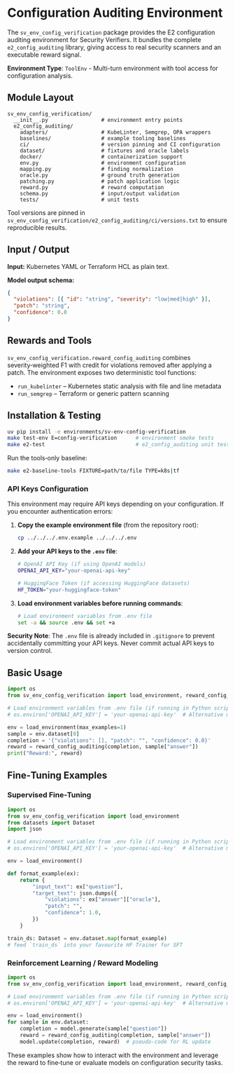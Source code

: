 # Configuration Auditing Environment

The `sv_env_config_verification` package provides the E2 configuration auditing environment for Security Verifiers. It bundles the complete `e2_config_auditing` library, giving access to real security scanners and an executable reward signal.

**Environment Type**: `ToolEnv` - Multi-turn environment with tool access for configuration analysis.

## Module Layout

```text
sv_env_config_verification/
  __init__.py                 # environment entry points
  e2_config_auditing/
    adapters/                 # KubeLinter, Semgrep, OPA wrappers
    baselines/                # example tooling baselines
    ci/                       # version pinning and CI configuration
    dataset/                  # fixtures and oracle labels
    docker/                   # containerization support
    env.py                    # environment configuration
    mapping.py                # finding normalization
    oracle.py                 # ground truth generation
    patching.py               # patch application logic
    reward.py                 # reward computation
    schema.py                 # input/output validation
    tests/                    # unit tests
```

Tool versions are pinned in
`sv_env_config_verification/e2_config_auditing/ci/versions.txt` to ensure
reproducible results.

## Input / Output

**Input:** Kubernetes YAML or Terraform HCL as plain text.

**Model output schema:**

```json
{
  "violations": [{ "id": "string", "severity": "low|med|high" }],
  "patch": "string",
  "confidence": 0.0
}
```

## Rewards and Tools

`sv_env_config_verification.reward_config_auditing` combines
severity‑weighted F1 with credit for violations removed after applying a patch.
The environment exposes two deterministic tool functions:

- `run_kubelinter` – Kubernetes static analysis with file and line metadata
- `run_semgrep` – Terraform or generic pattern scanning

## Installation & Testing

```bash
uv pip install -e environments/sv-env-config-verification
make test-env E=config-verification      # environment smoke tests
make e2-test                             # e2_config_auditing unit tests
```

Run the tools‑only baseline:

```bash
make e2-baseline-tools FIXTURE=path/to/file TYPE=k8s|tf
```

### API Keys Configuration

This environment may require API keys depending on your configuration. If you encounter authentication errors:

1. **Copy the example environment file** (from the repository root):

   ```bash
   cp ../../../.env.example ../../../.env
   ```

2. **Add your API keys to the `.env` file**:

   ```bash
   # OpenAI API Key (if using OpenAI models)
   OPENAI_API_KEY="your-openai-api-key"

   # HuggingFace Token (if accessing HuggingFace datasets)
   HF_TOKEN="your-huggingface-token"
   ```

3. **Load environment variables before running commands**:

   ```bash
   # Load environment variables from .env file
   set -a && source .env && set +a
   ```

**Security Note**: The `.env` file is already included in `.gitignore` to prevent accidentally committing your API keys. Never commit actual API keys to version control.

## Basic Usage

```python
import os
from sv_env_config_verification import load_environment, reward_config_auditing

# Load environment variables from .env file (if running in Python script)
# os.environ['OPENAI_API_KEY'] = 'your-openai-api-key'  # Alternative manual setup

env = load_environment(max_examples=1)
sample = env.dataset[0]
completion = '{"violations": [], "patch": "", "confidence": 0.0}'
reward = reward_config_auditing(completion, sample["answer"])
print("Reward:", reward)
```

## Fine‑Tuning Examples

### Supervised Fine‑Tuning

```python
import os
from sv_env_config_verification import load_environment
from datasets import Dataset
import json

# Load environment variables from .env file (if running in Python script)
# os.environ['OPENAI_API_KEY'] = 'your-openai-api-key'  # Alternative manual setup

env = load_environment()

def format_example(ex):
    return {
        "input_text": ex["question"],
        "target_text": json.dumps({
            "violations": ex["answer"]["oracle"],
            "patch": "",
            "confidence": 1.0,
        })
    }

train_ds: Dataset = env.dataset.map(format_example)
# feed `train_ds` into your favourite HF Trainer for SFT
```

### Reinforcement Learning / Reward Modeling

```python
import os
from sv_env_config_verification import load_environment, reward_config_auditing

# Load environment variables from .env file (if running in Python script)
# os.environ['OPENAI_API_KEY'] = 'your-openai-api-key'  # Alternative manual setup

env = load_environment()
for sample in env.dataset:
    completion = model.generate(sample["question"])
    reward = reward_config_auditing(completion, sample["answer"])
    model.update(completion, reward)  # pseudo-code for RL update
```

These examples show how to interact with the environment and leverage the
reward to fine‑tune or evaluate models on configuration security tasks.

